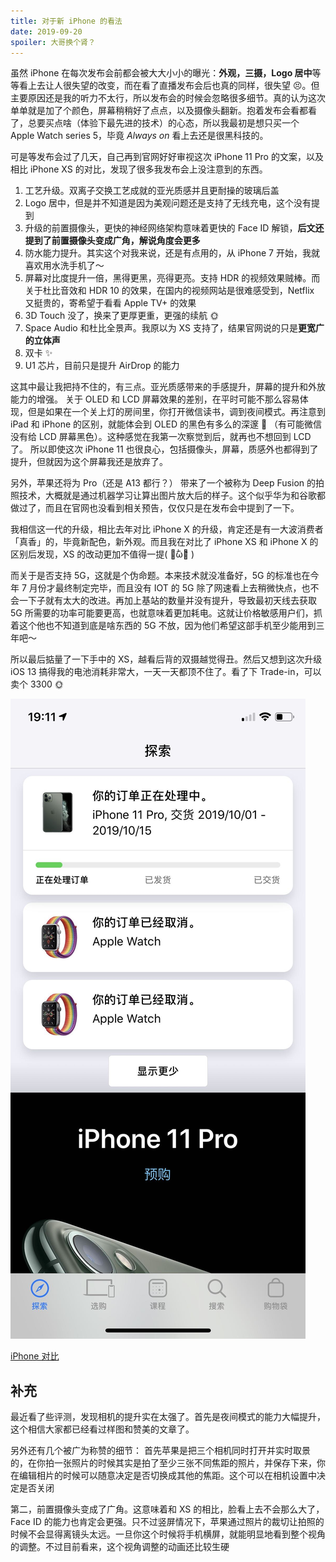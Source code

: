 ```yaml
---
title: 对于新 iPhone 的看法
date: 2019-09-20
spoiler: 大哥换个肾？
---
```


虽然 iPhone 在每次发布会前都会被大大小小的曝光：**外观，三摄，Logo 居中**等等看上去让人很失望的改变，而在看了直播发布会后也真的同样，很失望 😣。但主要原因还是我的听力不太行，所以发布会的时候会忽略很多细节。真的认为这次单单就是加了个颜色，屏幕稍稍好了点点，以及摄像头翻新。抱着发布会看都看了，总要买点啥（体验下最先进的技术）的心态，所以我最初是想只买一个 Apple Watch series 5，毕竟 _Always on_ 看上去还是很黑科技的。

可是等发布会过了几天，自己再到官网好好审视这次 iPhone 11 Pro 的文案，以及相比 iPhone XS 的对比，发现了很多我发布会上没注意到的东西。

1. 工艺升级。双离子交换工艺成就的亚光质感并且更耐操的玻璃后盖
2. Logo 居中，但是并不知道是因为美观问题还是支持了无线充电，这个没有提到
3. 升级的前置摄像头，更快的神经网络架构意味着更快的 Face ID 解锁，**后文还提到了前置摄像头变成广角，解说角度会更多**
4. 防水能力提升。其实这个对我来说，还是有点用的，从 iPhone 7 开始，我就喜欢用水洗手机了～
5. 屏幕对比度提升一倍，黑得更黑，亮得更亮。支持 HDR 的视频效果贼棒。而关于杜比音效和 HDR 10 的效果，在国内的视频网站是很难感受到，Netflix 又挺贵的，寄希望于看看 Apple TV+ 的效果
6. 3D Touch 没了，换来了更厚更重，更强的续航 🌞
7. Space Audio 和杜比全景声。我原以为 XS 支持了，结果官网说的只是**更宽广的立体声**
8. 双卡 ✨
9. U1 芯片，目前只是提升 AirDrop 的能力

这其中最让我把持不住的，有三点。亚光质感带来的手感提升，屏幕的提升和外放能力的增强。
关于 OLED 和 LCD 屏幕效果的差别，在平时可能不那么容易体现，但是如果在一个关上灯的房间里，你打开微信读书，调到夜间模式。再注意到 iPad 和 iPhone 的区别，就能体会到 OLED 的黑色有多么的深邃 🌚 （有可能微信没有给 LCD 屏幕黑色）。这种感觉在我第一次察觉到后，就再也不想回到 LCD 了。
所以即使这次 iPhone 11 也很良心，包括摄像头，屏幕，质感外也都得到了提升，但就因为这个屏幕我还是放弃了。

另外，苹果还将为 Pro（还是 A13 都行？） 带来了一个被称为 Deep Fusion 的拍照技术，大概就是通过机器学习让算出图片放大后的样子。这个似乎华为和谷歌都做过了，而且在官网也没看到相关预告，仅仅只是在发布会中提到了一下。

我相信这一代的升级，相比去年对比 iPhone X 的升级，肯定还是有一大波消费者「真香」的，毕竟新配色，新外观。而且我在对比了 iPhone XS 和 iPhone X 的区别后发现，XS 的改动更加不值得一提( ･᷄ὢ･᷅ )

而关于是否支持 5G，这就是个伪命题。本来技术就没准备好，5G 的标准也在今年 7 月份才最终制定完毕，而且没有 IOT 的 5G 除了网速看上去稍微快点，也不会一下子就有太大的改进。再加上基站的数量并没有提升，导致最初天线去获取 5G 所需要的功率可能要更高，也就意味着更加耗电。这就让价格敏感用户们，抓着这个他也不知道到底是啥东西的 5G 不放，因为他们希望这部手机至少能用到三年吧～

所以最后掂量了一下手中的 XS，越看后背的双摄越觉得丑。然后又想到这次升级 iOS 13 搞得我的电池消耗非常大，一天一天都顶不住了。看了下 Trade-in，可以卖个 3300 🌞

![换个 Pro](./622CBE47-A511-4395-B798-8F4F5BB5819C.jpg)

[iPhone 对比](https://www.apple.com/cn/iphone/compare/)

## 补充

最近看了些评测，发现相机的提升实在太强了。首先是夜间模式的能力大幅提升，这个相信大家都已经看过样图和赞美的文章了。

另外还有几个被广为称赞的细节：
首先苹果是把三个相机同时打开并实时取景的，在你拍一张照片的时候其实是拍了至少三张不同焦距的照片，并保存下来，你在编辑相片的时候可以随意决定是否切换成其他的焦距。这个可以在相机设置中决定是否关闭

第二，前置摄像头变成了广角。这意味着和 XS 的相比，脸看上去不会那么大了，Face ID 的能力也肯定会更强。只不过竖屏情况下，苹果通过照片的裁切让拍照的时候不会显得离镜头太远。一旦你这个时候将手机横屏，就能明显地看到整个视角的调整。不过目前看来，这个视角调整的动画还比较生硬


